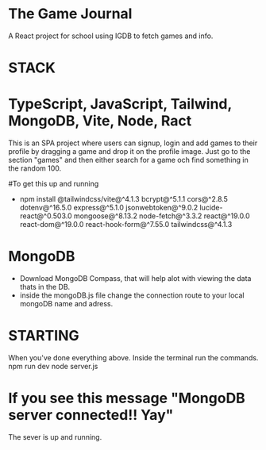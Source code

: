 # The Game Journal
A React project for school using IGDB to fetch games and info.

# STACK
# TypeScript, JavaScript, Tailwind, MongoDB, Vite, Node, Ract

This is an SPA project where users can signup, login and 
add games to their profile by dragging a game and drop it on the profile image.
Just go to the section "games" and then either search for a game och find something in the random 100.

#To get this up and running
- npm install @tailwindcss/vite@^4.1.3 bcrypt@^5.1.1
  cors@^2.8.5 dotenv@^16.5.0 express@^5.1.0 jsonwebtoken@^9.0.2
  lucide-react@^0.503.0 mongoose@^8.13.2 node-fetch@^3.3.2
  react@^19.0.0 react-dom@^19.0.0 react-hook-form@^7.55.0 tailwindcss@^4.1.3

# MongoDB
- Download MongoDB Compass, that will help alot with viewing the data thats in the DB.
- inside the mongoDB.js file change the connection route to your local mongoDB name and adress.

# STARTING
When you've done everything above.
Inside the terminal run the commands.
npm run dev
node server.js 
# If you see this message "MongoDB server connected!! Yay"
The sever is up and running.
